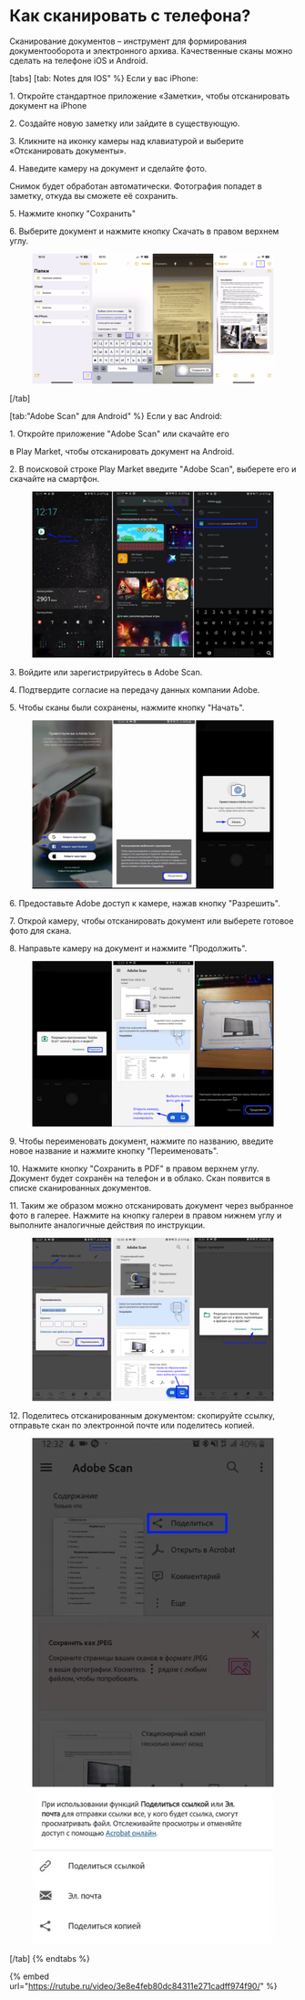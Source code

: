 # Как сканировать с телефона?

Сканирование документов – инструмент для формирования документооборота и электронного архива. Качественные сканы можно сделать на телефоне  iOS и Android.

[tabs]
[tab: Notes для IOS" %}
Если у вас iPhone:

1\. Откройте стандартное приложение «Заметки», чтобы отсканировать документ на iPhone

2\. Создайте новую заметку или зайдите в существующую.

3\. Кликните на иконку камеры над клавиатурой и выберите «Отсканировать документы».&#x20;

4\. Наведите камеру на документ и сделайте фото.&#x20;

Снимок будет обработан автоматически. Фотография попадет в заметку, откуда вы сможете её сохранить.

5\. Нажмите кнопку "Сохранить"&#x20;

6\. Выберите документ и нажмите кнопку Скачать в правом верхнем углу.

<figure><img src="../.gitbook/assets/image (13).png" alt=""><figcaption></figcaption></figure>
[/tab]

[tab:"Adobe Scan" для Android" %}
Если у вас Android:

1\. Откройте приложение "Adobe Scan" или скачайте его&#x20;

в Play Market, чтобы отсканировать документ на Android.

2\. В поисковой строке Play Market введите "Adobe Scan", выберете его и скачайте на смартфон.

<figure><img src="../.gitbook/assets/image (15).png" alt=""><figcaption></figcaption></figure>

3\. Войдите или зарегистрируйтесь в Adobe Scan.

4\. Подтвердите согласие на передачу данных компании Adobe.&#x20;

5\. Чтобы сканы были сохранены, нажмите кнопку "Начать".

<figure><img src="../.gitbook/assets/image (16).png" alt=""><figcaption></figcaption></figure>

6\. Предоставьте Adobe доступ к камере, нажав кнопку "Разрешить".

7\. Открой камеру, чтобы отсканировать документ или выберете готовое фото для скана.

8\. Направьте камеру на документ и нажмите "Продолжить".

<figure><img src="../.gitbook/assets/image (17).png" alt=""><figcaption></figcaption></figure>

9\. Чтобы переименовать документ, нажмите по названию, введите новое название и нажмите кнопку "Переименовать".

10\. Нажмите кнопку "Сохранить в PDF" в правом верхнем углу. Документ будет сохранён на телефон и в облако. Скан появится в списке сканированных документов.

11\. Таким же образом можно отсканировать документ через выбранное фото в галерее. Нажмите на кнопку галереи в правом нижнем углу и выполните аналогичные действия по инструкции.

<figure><img src="../.gitbook/assets/image (18).png" alt=""><figcaption></figcaption></figure>

12\. Поделитесь отсканированным документом: скопируйте ссылку, отправьте скан по электронной почте или поделитесь копией.

<figure><img src="../.gitbook/assets/image (19).png" alt=""><figcaption></figcaption></figure>
[/tab]
{% endtabs %}

{% embed url="https://rutube.ru/video/3e8e4feb80dc84311e271cadff974f90/" %}

